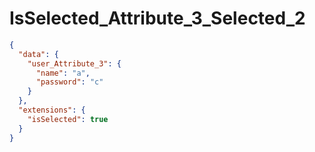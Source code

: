 # IsSelected_Attribute_3_Selected_2

```json
{
  "data": {
    "user_Attribute_3": {
      "name": "a",
      "password": "c"
    }
  },
  "extensions": {
    "isSelected": true
  }
}
```
